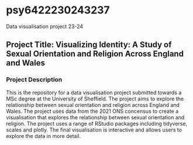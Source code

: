 # psy6422230243237
 Data visualisation project 23-24

## Project Title: Visualizing Identity: A Study of Sexual Orientation and Religion Across England and Wales

### Project Description 

This is the repository for a data visualisation project submitted towards a MSc degree at the University of Sheffield. The project aims to explore the relationship between sexual orientation and religion across England and Wales. The project uses data from the 2021 ONS concensus to create a visualisation that explores the relationship between sexual orientation and religion. The project uses a range of RStudio packages including tidyverse, scales and plotly. The final visualisation is interactive and allows users to explore the data in more detail.


